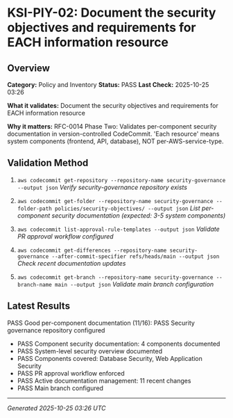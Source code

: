 # KSI-PIY-02: Document the security objectives and requirements for EACH information resource

## Overview

**Category:** Policy and Inventory
**Status:** PASS
**Last Check:** 2025-10-25 03:26

**What it validates:** Document the security objectives and requirements for EACH information resource

**Why it matters:** RFC-0014 Phase Two: Validates per-component security documentation in version-controlled CodeCommit. 'Each resource' means system components (frontend, API, database), NOT per-AWS-service-type.

## Validation Method

1. `aws codecommit get-repository --repository-name security-governance --output json`
   *Verify security-governance repository exists*

2. `aws codecommit get-folder --repository-name security-governance --folder-path policies/security-objectives/ --output json`
   *List per-component security documentation (expected: 3-5 system components)*

3. `aws codecommit list-approval-rule-templates --output json`
   *Validate PR approval workflow configured*

4. `aws codecommit get-differences --repository-name security-governance --after-commit-specifier refs/heads/main --output json`
   *Check recent documentation updates*

5. `aws codecommit get-branch --repository-name security-governance --branch-name main --output json`
   *Validate main branch configuration*

## Latest Results

PASS Good per-component documentation (11/16): PASS Security governance repository configured
- PASS Component security documentation: 4 components documented
- PASS System-level security overview documented
- PASS Components covered: Database Security, Web Application Security
- PASS PR approval workflow enforced
- PASS Active documentation management: 11 recent changes
- PASS Main branch configured

---
*Generated 2025-10-25 03:26 UTC*